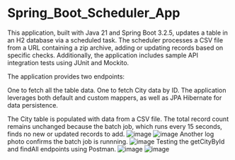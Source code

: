 # Spring_Boot_Scheduler_App

This application, built with Java 21 and Spring Boot 3.2.5, updates a table in an H2 database via a scheduled task. The scheduler processes a CSV file from a URL containing a zip archive, adding or updating records based on specific checks. Additionally, the application includes sample API integration tests using JUnit and Mockito.

The application provides two endpoints:

One to fetch all the table data.
One to fetch City data by ID.
The application leverages both default and custom mappers, as well as JPA Hibernate for data persistence.

The City table is populated with data from a CSV file. The total record count remains unchanged because the batch job, which runs every 15 seconds, finds no new or updated records to add.
![image](https://github.com/georgepol01/Spring_boot_scheduler/assets/115163100/f690215c-598d-4a62-a28a-7853ed7382fd)
![image](https://github.com/georgepol01/Spring_boot_scheduler/assets/115163100/1108d7f0-32fd-405a-9f80-75e8e9cb41d0)
Another log photo confirms the batch job is runnning.
![image](https://github.com/georgepol01/Spring_boot_scheduler/assets/115163100/b5f23e59-3264-4bc2-9485-2be5e821c947)
Testing the getCityById and findAll endpoints using Postman.
![image](https://github.com/georgepol01/Spring_boot_scheduler/assets/115163100/16cd2678-032d-436a-b3b9-6c1fb5fcfd60)
![image](https://github.com/georgepol01/Spring_boot_scheduler/assets/115163100/618f9e99-09f9-4911-a898-c4ba1e138939)


